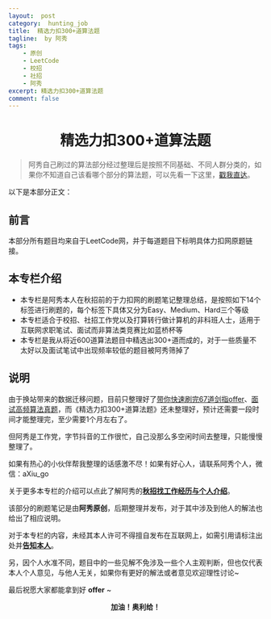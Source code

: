 ```yaml
---
layout:  post
category:  hunting_job
title:  精选力扣300+道算法题
tagline:  by 阿秀
tags:
    - 原创
    - LeetCode
    - 校招
    - 社招
    - 阿秀
excerpt: 精选力扣300+道算法题
comment: false
---
```






<h1 align="center">
    精选力扣300+道算法题
</h1>


> 阿秀自己刷过的算法部分经过整理后是按照不同基础、不同人群分类的，如果你不知道自己该看哪个部分的算法题，可以先看一下这里，[戳我直达](/notes/03-hunting_job/03-algorithm/01-basic-algorithm/01-算法模块食用指南.md)。

以下是本部分正文：

## **前言**

本部分所有题目均来自于LeetCode网，并于每道题目下标明具体力扣网原题链接。

## **本专栏介绍**

-  本专栏是阿秀本人在秋招前的于力扣网的刷题笔记整理总结，是按照如下14个标签进行刷题的，每个标签下具体又分为Easy、Medium、Hard三个等级
-  本专栏适合于校招、社招工作党以及打算转行做计算机的非科班人士，适用于互联网求职笔试、面试而非算法类竞赛比如蓝桥杯等
-  本专栏是我从将近600道算法题目中精选出300+道而成的，对于一些质量不太好以及面试笔试中出现频率较低的题目被阿秀筛掉了



## 说明

由于换站带来的数据迁移问题，目前只整理好了[带你快速刷完67道剑指offer](/notes/03-hunting_job/03-algorithm/02-sword-offer/01-introduce.html)、[面试高频算法真题](/notes/03-hunting_job/03-algorithm/04-high_frquency_algorithm/01-high_frquency_algorithm.html)，而《精选力扣300+道算法题》还未整理好，预计还需要一段时间才能整理完，至少需要1个月左右了。

但阿秀是工作党，字节抖音的工作很忙，自己没那么多空闲时间去整理，只能慢慢整理了。

如果有热心的小伙伴帮我整理的话感激不尽！如果有好心人，请联系阿秀个人，微信：aXiu_go

<!--

**具体分类**

<font style="font-weight:normal; color:#4169E1;text-decoration:underline;" target="_blank">[1、数组](Doc/Knowledge/算法/LeetCode题解/total/01-数组/README.md)</font>

<font style="font-weight:normal; color:#4169E1;text-decoration:underline;" target="_blank">[2、字符串](Doc/Knowledge/算法/LeetCode题解/total/02-字符串/README.md)</font>

<font style="font-weight:normal; color:#4169E1;text-decoration:underline;" target="_blank">[3、链表](Doc/Knowledge/算法/LeetCode题解/total/03-链表/README.md)</font>

<font style="font-weight:normal; color:#4169E1;text-decoration:underline;" target="_blank">[4、数学](Doc/Knowledge/算法/LeetCode题解/total/04-数学/README.md)</font>

<font style="font-weight:normal; color:#4169E1;text-decoration:underline;" target="_blank">[5、哈希表](Doc/Knowledge/算法/LeetCode题解/total/05-哈希表/README.md)</font>

<font style="font-weight:normal; color:#4169E1;text-decoration:underline;" target="_blank">[6、二分查找](Doc/Knowledge/算法/LeetCode题解/total/06-二分查找/README.md)</font>

<font style="font-weight:normal; color:#4169E1;text-decoration:underline;" target="_blank">[7、栈](Doc/Knowledge/算法/LeetCode题解/total/07-栈/README.md)</font>

<font style="font-weight:normal; color:#4169E1;text-decoration:underline;" target="_blank">[8、双指针](Doc/Knowledge/算法/LeetCode题解/total/08-双指针/README.md)</font>

<font style="font-weight:normal; color:#4169E1;text-decoration:underline;" target="_blank">[9、贪心算法](Doc/Knowledge/算法/LeetCode题解/total/09-贪心算法/README.md)</font>

<font style="font-weight:normal; color:#4169E1;text-decoration:underline;" target="_blank">[10、回溯算法](Doc/Knowledge/算法/LeetCode题解/total/10-回溯算法/README.md)</font>

<font style="font-weight:normal; color:#4169E1;text-decoration:underline;" target="_blank">[11、动态规划](Doc/Knowledge/算法/LeetCode题解/total/11-动态规划/README.md)</font>

<font style="font-weight:normal; color:#4169E1;text-decoration:underline;" target="_blank">[12、广度优先搜索（BFS）](Doc/Knowledge/算法/LeetCode题解/total/12-BFS/README.md)</font>

<font style="font-weight:normal; color:#4169E1;text-decoration:underline;" target="_blank">[13、深度优先搜索（DFS）](Doc/Knowledge/算法/LeetCode题解/total/13-DFS/README.md)</font>

<font style="font-weight:normal; color:#4169E1;text-decoration:underline;" target="_blank">[14、树](Doc/Knowledge/算法/LeetCode题解/total/14-树/README.md)</font>

-->

关于更多本专栏的介绍可以点此了解阿秀的<font style="font-weight:bold; color:#4169E1;text-decoration:underline;" target="_blank">[**秋招找工作经历与个人介绍**](/notes/05-xiustar/05-campus_recruitment/2020-12-16-双非渣硕的秋招之路总结（已拿抖音研发岗SP）.md)</font>。

该部分的刷题笔记是由**阿秀原创**，后期整理并发布，对于其中涉及到他人的解法也给出了相应说明。

对于本专栏的内容，未经其本人许可不得擅自发布在互联网上，如需引用请标注出处并<font style="font-weight:bold; color:#4169E1;text-decoration:underline;" target="_blank">[**告知本人**](/notes/08-other/02-question.md#_4、阿秀-如何才能联系到你)</font>。

另，因个人水准不同，题目中的一些见解不免涉及一些个人主观判断，但也仅代表本人个人意见，与他人无关，如果你有更好的解法或者意见欢迎理性讨论~

最后祝愿大家都能拿到好 **offer** ~

<p align="center" style="font-weight:bold" font-weight="bold">加油！奥利给！</p>

<br>



